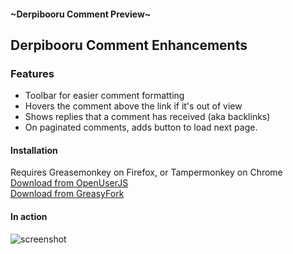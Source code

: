 #### ~Derpibooru Comment Preview~
## Derpibooru Comment Enhancements

### Features

 - Toolbar for easier comment formatting
 - Hovers the comment above the link if it's out of view
 - Shows replies that a comment has received (aka backlinks)
 - On paginated comments, adds button to load next page.

#### Installation
Requires Greasemonkey on Firefox, or Tampermonkey on Chrome  
[Download from OpenUserJS](//openuserjs.org/scripts/mark.taiwangmail.com/Derpibooru_Comment_Preview)  
[Download from GreasyFork](//greasyfork.org/en/scripts/23354-derpibooru-comment-enhancements)

#### In action
![screenshot](https://raw.githubusercontent.com/marktaiwan/Derpibooru-Quote-Preview/master/screenshots/demo.gif)
